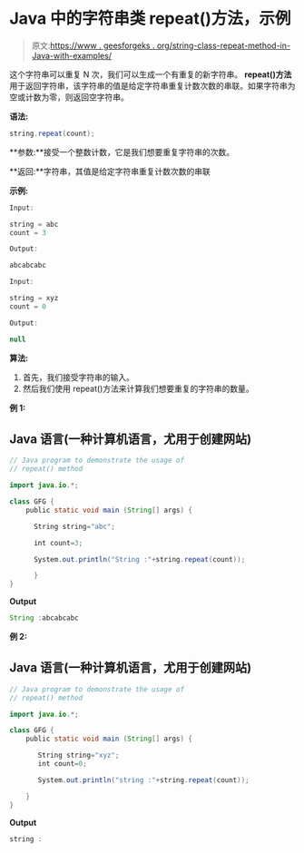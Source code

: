 # Java 中的字符串类 repeat()方法，示例

> 原文:[https://www . geesforgeks . org/string-class-repeat-method-in-Java-with-examples/](https://www.geeksforgeeks.org/string-class-repeat-method-in-java-with-examples/)

这个字符串可以重复 N 次，我们可以生成一个有重复的新字符串。 **repeat()方法**用于返回字符串，该字符串的值是给定字符串重复计数次数的串联。如果字符串为空或计数为零，则返回空字符串。

**语法:**

```java
string.repeat(count);
```

**参数:**接受一个整数计数，它是我们想要重复字符串的次数。

**返回:**字符串，其值是给定字符串重复计数次数的串联

**示例:**

```java
Input:

string = abc
count = 3

Output:

abcabcabc

Input:

string = xyz
count = 0

Output:

null
```

**算法:**

1.  首先，我们接受字符串的输入。
2.  然后我们使用 repeat()方法来计算我们想要重复的字符串的数量。

**例 1:**

## Java 语言(一种计算机语言，尤用于创建网站)

```java
// Java program to demonstrate the usage of 
// repeat() method

import java.io.*;

class GFG {
    public static void main (String[] args) {

      String string="abc";

      int count=3;

      System.out.println("String :"+string.repeat(count));

      }
}
```

**Output**

```java
String :abcabcabc
```

**例 2:**

## Java 语言(一种计算机语言，尤用于创建网站)

```java
// Java program to demonstrate the usage of 
// repeat() method

import java.io.*;

class GFG {
    public static void main (String[] args) {

       String string="xyz";
       int count=0;

       System.out.println("string :"+string.repeat(count));

    }
}
```

**Output**

```java
string :
```